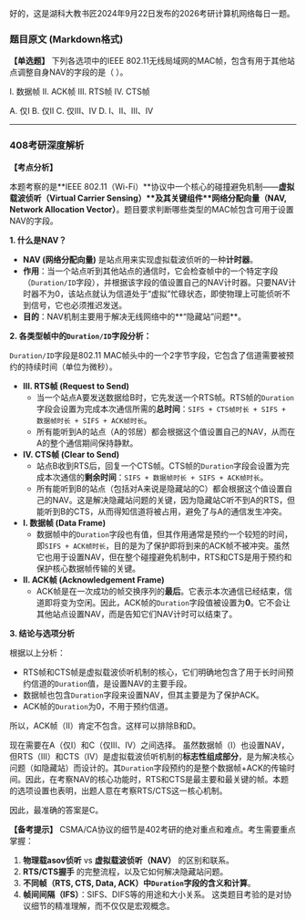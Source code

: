 好的，这是湖科大教书匠2024年9月22日发布的2026考研计算机网络每日一题。

### 题目原文 (Markdown格式)

**【单选题】** 下列各选项中的IEEE 802.11无线局域网的MAC帧，包含有用于其他站点调整自身NAV的字段的是（ ）。

I. 数据帧 II. ACK帧 III. RTS帧 IV. CTS帧

A. 仅I B. 仅II C. 仅III、IV D. I、II、III、IV

------

### 408考研深度解析

**【考点分析】**

本题考察的是**IEEE 802.11（Wi-Fi）**协议中一个核心的碰撞避免机制——**虚拟载波侦听（Virtual Carrier Sensing）\**及其关键组件\**网络分配向量（NAV, Network Allocation Vector）**。题目要求判断哪些类型的MAC帧包含可用于设置NAV的字段。

**1. 什么是NAV？**

- **NAV (网络分配向量)** 是站点用来实现虚拟载波侦听的一种**计时器**。
- **作用**：当一个站点听到其他站点的通信时，它会检查帧中的一个特定字段（`Duration/ID`字段），并根据该字段的值设置自己的NAV计时器。只要NAV计时器不为0，该站点就认为信道处于“虚拟”忙碌状态，即使物理上可能侦听不到信号，它也必须推迟发送。
- **目的**：NAV机制主要用于解决无线网络中的**“隐藏站”问题**。

**2. 各类型帧中的`Duration/ID`字段分析：**

`Duration/ID`字段是802.11 MAC帧头中的一个2字节字段，它包含了信道需要被预约的持续时间（单位为微秒）。

- **III. RTS帧 (Request to Send)**
  - 当一个站点A要发送数据给B时，它先发送一个RTS帧。RTS帧的`Duration`字段会设置为完成本次通信所需的**总时间**：`SIFS + CTS帧时长 + SIFS + 数据帧时长 + SIFS + ACK帧时长`。
  - 所有能听到A的站点（A的邻居）都会根据这个值设置自己的NAV，从而在A的整个通信期间保持静默。
- **IV. CTS帧 (Clear to Send)**
  - 站点B收到RTS后，回复一个CTS帧。CTS帧的`Duration`字段会设置为完成本次通信的**剩余时间**：`SIFS + 数据帧时长 + SIFS + ACK帧时长`。
  - 所有能听到B的站点（包括对A来说是隐藏站的C）都会根据这个值设置自己的NAV。这是解决隐藏站问题的关键，因为隐藏站C听不到A的RTS，但能听到B的CTS，从而得知信道将被占用，避免了与A的通信发生冲突。
- **I. 数据帧 (Data Frame)**
  - 数据帧中的`Duration`字段也有值，但其作用通常是预约一个较短的时间，即`SIFS + ACK帧时长`，目的是为了保护即将到来的ACK帧不被冲突。虽然它也用于设置NAV，但在整个碰撞避免机制中，RTS和CTS是用于预约和保护核心数据帧传输的关键。
- **II. ACK帧 (Acknowledgement Frame)**
  - ACK帧是在一次成功的帧交换序列的**最后**。它表示本次通信已经结束，信道即将变为空闲。因此，ACK帧的`Duration`字段值被设置为**0**。它不会让其他站点设置NAV，而是告知它们NAV计时可以结束了。

**3. 结论与选项分析**

根据以上分析：

- RTS帧和CTS帧是虚拟载波侦听机制的核心，它们明确地包含了用于长时间预约信道的`Duration`值，是设置NAV的主要手段。
- 数据帧也包含`Duration`字段来设置NAV，但其主要是为了保护ACK。
- ACK帧的`Duration`为0，不用于预约信道。

所以，ACK帧（II）肯定不包含。这样可以排除B和D。

现在需要在A（仅I）和C（仅III、IV）之间选择。 虽然数据帧（I）也设置NAV，但RTS（III）和CTS（IV）是虚拟载波侦听机制的**标志性组成部分**，是为解决核心问题（如隐藏站）而设计的。其`Duration`字段预约的是整个数据帧+ACK的传输时间。因此，在考察NAV的核心功能时，RTS和CTS是最主要和最关键的帧。本题的选项设置也表明，出题人意在考察RTS/CTS这一核心机制。

因此，最准确的答案是C。

**【备考提示】** CSMA/CA协议的细节是402考研的绝对重点和难点。考生需要重点掌握：

1. **物理载asov侦听** vs **虚拟载波侦听（NAV）** 的区别和联系。
2. **RTS/CTS握手** 的完整流程，以及它如何解决隐藏站问题。
3. **不同帧（RTS, CTS, Data, ACK）中`Duration`字段的含义和计算**。
4. **帧间间隔（IFS）**：SIFS、DIFS等的用途和大小关系。 这类题目考验的是对协议细节的精准理解，而不仅仅是宏观概念。